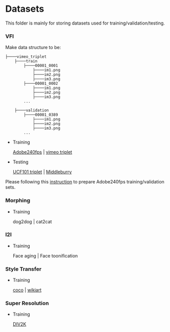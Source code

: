 # Datasets

This folder is mainly for storing datasets used for training/validation/testing.

### VFI

Make data structure to be:
```
├────vimeo_triplet
	├────train
		├────00001_0001
			├────im1.png
			├────im2.png
			├────im3.png
		├────00001_0002
			├────im1.png
			├────im2.png
			├────im3.png
		...

	├────validation
		├────00001_0389
			├────im1.png
			├────im2.png
			├────im3.png
		...
```
- Training

	[Adobe240fps](http://www.cs.ubc.ca/labs/imager/tr/2017/DeepVideoDeblurring/) | [vimeo triplet](http://toflow.csail.mit.edu/)

- Testing

	[UCF101 triplet](https://github.com/liuziwei7/voxel-flow) | [Middleburry](https://vision.middlebury.edu/flow/data/)

Please following this [instruction](https://github.com/avinashpaliwal/Super-SloMo/tree/master/data) to prepare Adobe240fps training/validation sets.

### Morphing

- Training

	dog2dog | cat2cat

### I2I

- Training

	Face aging | Face toonification


### Style Transfer

- Training

	[coco](https://cocodataset.org/) | [wikiart](https://github.com/cs-chan/ArtGAN/tree/master/WikiArt%20Dataset)

### Super Resolution

- Training
 	
 	[DIV2K](https://data.vision.ee.ethz.ch/cvl/DIV2K/)